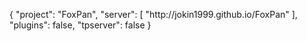 {
  "project": "FoxPan",
  "server": [
    "http:\/\/jokin1999.github.io\/FoxPan"
  ],
  "plugins": false,
  "tpserver": false
}
